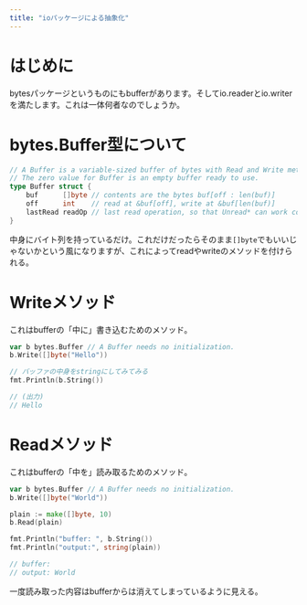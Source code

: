```yaml
---
title: "ioパッケージによる抽象化"
---
```

# はじめに
bytesパッケージというものにもbufferがあります。そしてio.readerとio.writerを満たします。これは一体何者なのでしょうか。

# bytes.Buffer型について
```go
// A Buffer is a variable-sized buffer of bytes with Read and Write methods.
// The zero value for Buffer is an empty buffer ready to use.
type Buffer struct {
	buf      []byte // contents are the bytes buf[off : len(buf)]
	off      int    // read at &buf[off], write at &buf[len(buf)]
	lastRead readOp // last read operation, so that Unread* can work correctly.
}
```
中身にバイト列を持っているだけ。これだけだったらそのまま`[]byte`でもいいじゃないかという風になりますが、これによってreadやwriteのメソッドを付けられる。

# Writeメソッド
これはbufferの「中に」書き込むためのメソッド。
```go
var b bytes.Buffer // A Buffer needs no initialization.
b.Write([]byte("Hello"))

// バッファの中身をstringにしてみてみる
fmt.Println(b.String())

// (出力)
// Hello
```

# Readメソッド
これはbufferの「中を」読み取るためのメソッド。
```go
var b bytes.Buffer // A Buffer needs no initialization.
b.Write([]byte("World"))

plain := make([]byte, 10)
b.Read(plain)

fmt.Println("buffer: ", b.String())
fmt.Println("output:", string(plain))

// buffer:  
// output: World
```
一度読み取った内容はbufferからは消えてしまっているように見える。
